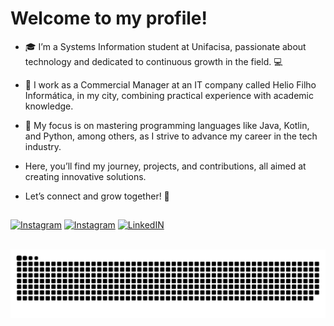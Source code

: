 #                                                     Welcome to my profile!


- 🎓 I’m a Systems Information student at Unifacisa, passionate about technology and dedicated to continuous growth in the field. 💻
- 💼 I work as a Commercial Manager at an IT company called Helio Filho Informática, in my city, combining practical experience with academic knowledge.

- 🚀 My focus is on mastering programming languages like Java, Kotlin, and Python, among others, as I strive to advance my career in the tech industry.

- Here, you’ll find my journey, projects, and contributions, all aimed at creating innovative solutions.
- Let’s connect and grow together! 🤝



## 
[![Instagram](https://img.shields.io/badge/Instagram-E4405F?style=for-the-badge&logo=instagram&logoColor=white)](www.instagram.com/alexandrearraes1)
[![Instagram](https://img.shields.io/badge/Instagram-E4405F?style=for-the-badge&logo=instagram&logoColor=white)](https://www.instagram.com/alexandrearraes1)
[![LinkedIN](https://img.shields.io/badge/LinkedIn-0077B5?style=for-the-badge&logo=linkedin&logoColor=white)](www.linkedin.com/in/alexandrearraes5780)
<br><br>




<picture align="center">
  <source media="(prefers-color-scheme: dark)" srcset="https://raw.githubusercontent.com/alxndrarraes//alxndrarraes//output/github-contribution-grid-snake-dark.svg">
  <source media="(prefers-color-scheme: light)" srcset="https://raw.githubusercontent.com/alxndrarraes//alxndrarraes//output/github-contribution-grid-snake-dark.svg">
  <img align="center" alt="github contribution grid snake animation" src="https://raw.githubusercontent.com/alxndrarraes//alxndrarraes//output/github-contribution-grid-snake.svg">
</picture>

